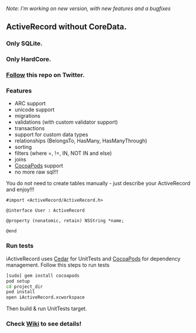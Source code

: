 _Note: I'm working on new version, with new features and a bugfixes_

## ActiveRecord without CoreData.
### Only SQLite.
### Only HardCore.

### [Follow](https://twitter.com/#!/iactiverecord) this repo on Twitter.
    
### Features

- ARC support
- unicode support
- migrations
- validations (with custom validator support)
- transactions
- support for custom data types
- relationships (BelongsTo, HasMany, HasManyThrough)
- sorting
- filters (where =, !=, IN, NOT IN and else)
- joins
- [CocoaPods](http://cocoapods.org/) support
- no more raw sql!!!

You do not need to create tables manually - just describe your ActiveRecord and enjoy!!!

    #import <ActiveRecord/ActiveRecord.h>

    @interface User : ActiveRecord

    @property (nonatomic, retain) NSString *name;

    @end

### Run tests

iActiveRecord uses [Cedar](https://github.com/pivotal/cedar) for UnitTests and [CocoaPods](https://github.com/CocoaPods/CocoaPods) for dependency management.
Follow this steps to run tests

```bash
[sudo] gem install cocoapods
pod setup
cd project_dir
pod install
open iActiveRecord.xcworkspace
```

Then build & run UnitTests target.

### Check [Wiki](https://github.com/AlexDenisov/iActiveRecord/wiki) to see details!
